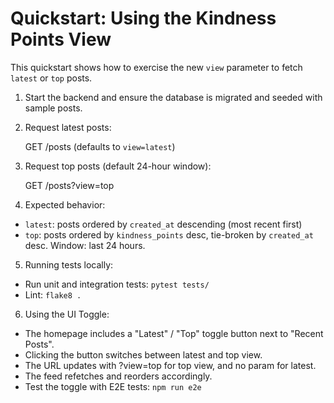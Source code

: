 # Quickstart: Using the Kindness Points View

This quickstart shows how to exercise the new `view` parameter to fetch `latest` or `top` posts.

1. Start the backend and ensure the database is migrated and seeded with sample posts.
2. Request latest posts:

   GET /posts
   (defaults to `view=latest`)

3. Request top posts (default 24-hour window):

   GET /posts?view=top

4. Expected behavior:
- `latest`: posts ordered by `created_at` descending (most recent first)
- `top`: posts ordered by `kindness_points` desc, tie-broken by `created_at` desc. Window: last 24 hours.

5. Running tests locally:
- Run unit and integration tests: `pytest tests/`
- Lint: `flake8 .`

6. Using the UI Toggle:
- The homepage includes a "Latest" / "Top" toggle button next to "Recent Posts".
- Clicking the button switches between latest and top view.
- The URL updates with ?view=top for top view, and no param for latest.
- The feed refetches and reorders accordingly.
- Test the toggle with E2E tests: `npm run e2e`

